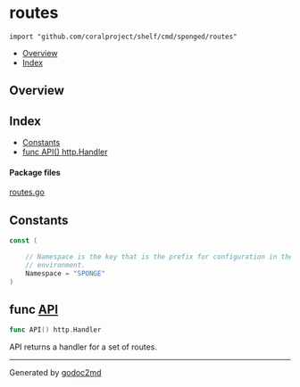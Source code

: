 

# routes
`import "github.com/coralproject/shelf/cmd/sponged/routes"`

* [Overview](#pkg-overview)
* [Index](#pkg-index)

## <a name="pkg-overview">Overview</a>



## <a name="pkg-index">Index</a>
* [Constants](#pkg-constants)
* [func API() http.Handler](#API)


#### <a name="pkg-files">Package files</a>
[routes.go](/src/github.com/coralproject/shelf/cmd/sponged/routes/routes.go) 


## <a name="pkg-constants">Constants</a>
``` go
const (

    // Namespace is the key that is the prefix for configuration in the
    // environment.
    Namespace = "SPONGE"
)
```



## <a name="API">func</a> [API](/src/target/routes.go?s=1158:1181#L33)
``` go
func API() http.Handler
```
API returns a handler for a set of routes.








- - -
Generated by [godoc2md](http://godoc.org/github.com/davecheney/godoc2md)
